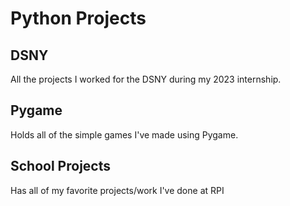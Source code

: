 # Python Projects
## DSNY
All the projects I worked for the DSNY during my 2023 internship.
## Pygame
Holds all of the simple games I've made using Pygame. 
## School Projects 
Has all of my favorite projects/work I've done at RPI 
